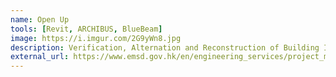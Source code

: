 ```yaml
---
name: Open Up
tools: [Revit, ARCHIBUS, BlueBeam]
image: https://i.imgur.com/2G9yWn8.jpg
description: Verification, Alternation and Reconstruction of Building Information Modelling (BIM) Models & Asset Information Inputting and Tagging Works at Hong Kong Children’s Hospital
external_url: https://www.emsd.gov.hk/en/engineering_services/project_management_consultancy/highlights_of_work/bim_am/
---
```

